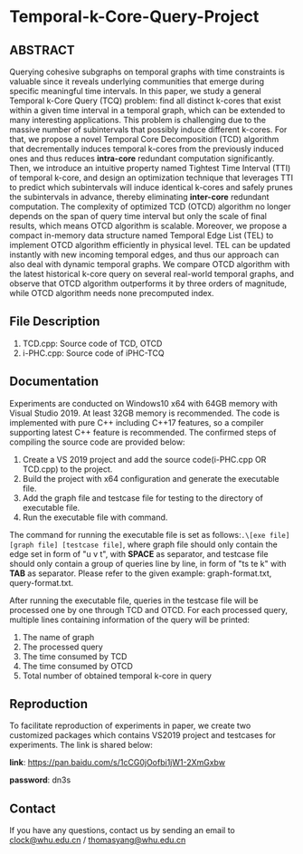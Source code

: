 # Temporal-k-Core-Query-Project

## ABSTRACT

Querying cohesive subgraphs on temporal graphs with time constraints is valuable since it reveals underlying communities that emerge during specific meaningful time intervals. In this paper, we study a general Temporal k-Core Query (TCQ) problem: find all distinct k-cores that exist within a given time interval in a temporal graph, which can be extended to many interesting applications. This problem is challenging due to the massive number of subintervals that possibly induce different k-cores. For that, we propose a novel Temporal Core Decomposition (TCD) algorithm that decrementally induces temporal k-cores from the previously induced ones and thus reduces **intra-core** redundant computation significantly. Then, we introduce an intuitive property named Tightest Time Interval (TTI) of temporal k-core, and design an optimization technique that leverages TTI to predict which subintervals will induce identical k-cores and safely prunes the subintervals in advance, thereby eliminating **inter-core** redundant computation. The complexity of optimized TCD (OTCD) algorithm no longer depends on the span of query time interval but only the scale of final results, which means OTCD algorithm is scalable. Moreover, we propose a compact in-memory data structure named Temporal Edge List (TEL) to implement OTCD algorithm efficiently in physical level. TEL can be updated instantly with new incoming temporal edges, and thus our approach can also deal with dynamic temporal graphs. We compare OTCD algorithm with the latest historical k-core query on several real-world temporal graphs, and observe that OTCD algorithm outperforms it by three orders of magnitude, while OTCD algorithm needs none precomputed index.

## File Description
1. TCD.cpp: Source code of TCD, OTCD
2. i-PHC.cpp: Source code of iPHC-TCQ

## Documentation
Experiments are conducted on Windows10 x64 with 64GB memory with Visual Studio 2019. At least 32GB memory is recommended. The code is implemented with pure C++ including C++17 features, so a compiler supporting latest C++ feature is recommended. The confirmed steps of compiling the source code are provided below:

1. Create a VS 2019 project and add the source code(i-PHC.cpp OR TCD.cpp) to the project.
2. Build the project with x64 configuration and generate the executable file.
3. Add the graph file and testcase file for testing to the directory of executable file.
4. Run the executable file with command.

The command for running the executable file is set as follows:```.\[exe file] [graph file] [testcase file]```, where graph file should only contain the edge set in form of "u v t", with **SPACE** as separator, and testcase file should only contain a group of queries line by line, in form of "ts te k" with **TAB** as separator. Please refer to the given example: graph-format.txt, query-format.txt.

After running the executable file, queries in the testcase file will be processed one by one through TCD and OTCD. For each processed query, multiple lines containing information of the query will be printed:
1. The name of graph
2. The processed query
3. The time consumed by TCD
4. The time consumed by OTCD
5. Total number of obtained temporal k-core in query

## Reproduction
To facilitate reproduction of experiments in paper, we create two customized packages which contains VS2019 project and testcases for experiments. The link is shared below:

**link**: https://pan.baidu.com/s/1cCG0jOofbi1jW1-2XmGxbw

**password**: dn3s


## Contact
If you have any questions, contact us by sending an email to clock@whu.edu.cn / thomasyang@whu.edu.cn
